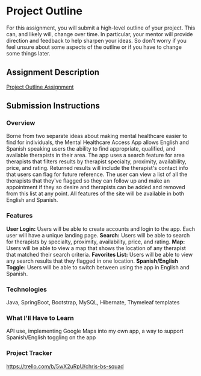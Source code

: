 # Project Outline
For this assignment, you will submit a high-level outline of your project. This can, and likely will, change over time. In particular, your mentor will provide direction and feedback to help sharpen your ideas. So don't worry if you feel unsure about some aspects of the outline or if you have to change some things later.

## Assignment Description
[Project Outline Assignment](https://education.launchcode.org/liftoff/modules/assignments/project-outline)

## Submission Instructions

### Overview
Borne from two separate ideas about making mental healthcare easier to find for individuals, the Mental Healthcare Access App allows English and Spanish speaking users the ability to find appropriate, qualified, and available therapists in their area. The app uses a search feature for area therapists that filters results by therapist specialty, proximity, availability, price, and rating. Returned results will include the therapist's contact info that users can flag for future reference. The user can view a list of all the therapists that they've flagged so they can follow up and make an appointment if they so desire and therapists can be added and removed from this list at any point. All features of the site will be available in both English and Spanish.

### Features
**User Login:** Users will be able to create accounts and login to the app. Each user will have a unique landing page.
**Search:** Users will be able to search for therapists by specialty, proximity, availability, price, and rating.
**Map:** Users will be able to view a map that shows the location of any therapist that matched their search criteria.
**Favorites List:** Users will be able to view any search results that they flagged in one location.
**Spanish/English Toggle:** Users will be able to switch between using the app in English and Spanish.


### Technologies
Java,
SpringBoot,
Bootstrap,
MySQL,
Hibernate,
Thymeleaf templates

### What I'll Have to Learn
API use,
implementing Google Maps into my own app,
a way to support Spanish/English toggling on the app

### Project Tracker
https://trello.com/b/5wX2uRpU/chris-bs-squad
